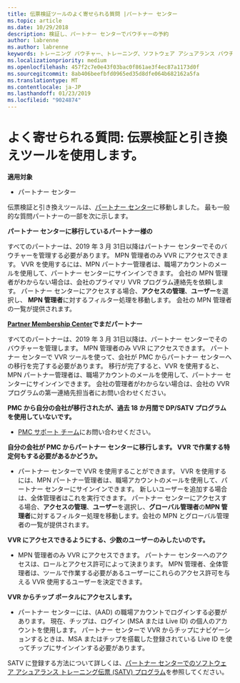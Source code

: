 ```yaml
---
title: 伝票検証ツールのよく寄せられる質問 |パートナー センター
ms.topic: article
ms.date: 10/29/2018
description: 検証し、パートナー センターでバウチャーの予約
author: labrenne
ms.author: labrenne
keywords: トレーニング バウチャー、トレーニング、ソフトウェア アシュアランス バウチャー、予約伝票を検証します。
ms.localizationpriority: medium
ms.openlocfilehash: 457f2c7e0e43f03bac0f861ae3f4ec87a1173d0f
ms.sourcegitcommit: 8ab406beefbfd0965ed35d8dfe064b682162a5fa
ms.translationtype: MT
ms.contentlocale: ja-JP
ms.lasthandoff: 01/23/2019
ms.locfileid: "9024874"
---
```

# <a name="faq-using-the-voucher-validation-and-redemption-tool"></a>よく寄せられる質問: 伝票検証と引き換えツールを使用します。 

**適用対象**

- パートナー センター

伝票検証と引き換えツールは、[パートナー センター](https://partner.microsoft.com/en-us/pcv/dashboard/overview)に移動しました。 最も一般的な質問パートナーの一部を次に示します。 

**パートナー センターに移行しているパートナー様の**

 すべてのパートナーは、2019 年 3 月 31日以降はパートナー センターでそのバウチャーを管理する必要があります。 MPN 管理者のみ VVR にアクセスできます。 VVR を使用するには、MPN パートナー管理者は、職場アカウントのメールを使用して、パートナー センターにサインインできます。 会社の MPN 管理者がわからない場合は、会社のプライマリ VVR プログラム連絡先を依頼します。  パートナー センターにアクセスする場合、**アクセスの管理**、**ユーザー**を選択し、 **MPN 管理者**に対するフィルター処理を移動します。 会社の MPN 管理者の一覧が提供されます。  

**[Partner Membership Center](https://partner.microsoft.com/)でまだパートナー**

すべてのパートナーは、2019 年 3 月 31日以降は、パートナー センターでそのバウチャーを管理します。 MPN 管理者のみ VVR にアクセスできます。 パートナー センターで VVR ツールを使って、会社が PMC からパートナー センターへの移行を完了する必要があります。 移行が完了すると、VVR を使用すると、MPN パートナー管理者は、職場アカウントのメールを使用して、パートナー センターにサインインできます。 会社の管理者がわからない場合は、会社の VVR プログラムの第一連絡先担当者にお問い合わせください。  


**PMC から自分の会社が移行されたが、過去 18 か月間で DP/SATV プログラムを使用していないです。**

- [PMC サポート チーム](mailto:proghelp@microsoft.com)にお問い合わせください。 


**自分の会社が PMC からパートナー センターに移行します。 VVR で作業する特定何もする必要があるかどうか。** 

- パートナー センターで VVR を使用することができます。  VVR を使用するには、MPN パートナー管理者は、職場アカウントのメールを使用して、パートナー センターにサインインできます。 新しいユーザーを追加する場合は、全体管理者はこれを実行できます。 パートナー センターにアクセスする場合、**アクセスの管理**、**ユーザー**を選択し、**グローバル管理者**の**MPN 管理者**に対するフィルター処理を移動します。会社の MPN とグローバル管理者の一覧が提供されます。  

**VVR にアクセスできるようにする、少数のユーザーのみしたいのです。**

- MPN 管理者のみ VVR にアクセスできます。 パートナー センターへのアクセスは、ロールとアクセス許可によって決まります。 MPN 管理者、全体管理者は、ツールで作業する必要があるユーザーにこれらのアクセス許可を与える VVR 使用するユーザーを決定できます。

**VVR からチップ ポータルにアクセスします。**

- パートナー センターには、(AAD) の職場アカウントでログインする必要があります。  現在、チップは、ログイン (MSA または Live ID) の個人のアカウントを使用します。  パートナー センターで VVR からチップにナビゲーションするときは、MSA またはチップを搭載した登録されている Live ID を使ってチップにサインインする必要があります。

SATV に登録する方法について詳しくは、[パートナー センターでのソフトウェア アシュアランス トレーニング伝票 (SATV) プログラム](software-assurance-satv.md)を参照してください。
 <!--
For information on how to enroll in Software Assurance DPS programs, read [Software Assurance programs in Partner Center](software-assurance-dps.md).-->